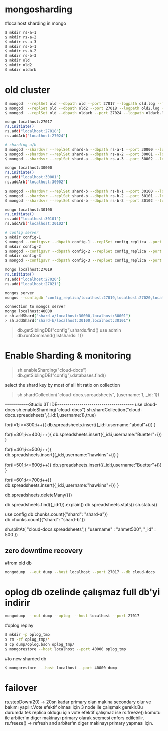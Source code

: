# mongosharding

#localhost sharding in mongo 
```sh
$ mkdir rs-a-1
$ mkdir rs-a-2
$ mkdir rs-a-3
$ mkdir rs-b-1
$ mkdir rs-b-2
$ mkdir rs-b-3
$ mkdir old
$ mkdir old2
$ mkdir oldarb
```
# old cluster
```sh
$ mongod  --replSet old --dbpath old --port 27017 --logpath old.log --fork
$ mongod  --replSet old --dbpath old2 --port 27018 --logpath old2.log --fork
$ mongod  --replSet old --dbpath oldarb --port 27024 --logpath oldarb.log --fork

mongo localhost:27017
rs.initiate()
rs.add("localhost:27018")
rs.addArb("localhost:27024")

# sharding a/b
$ mongod --shardsvr --replSet shard-a --dbpath rs-a-1 --port 30000 --logpath rs-a-1.log --fork
$ mongod --shardsvr --replSet shard-a --dbpath rs-a-2 --port 30001 --logpath rs-a-2.log --fork
$ mongod --shardsvr --replSet shard-a --dbpath rs-a-3 --port 30002 --logpath rs-a-3.log --fork

mongo localhost:30000
rs.initiate()
rs.add("localhost:30001")
rs.addArb("localhost:30002")

$ mongod --shardsvr --replSet shard-b --dbpath rs-b-1 --port 30100 --logpath rs-b-1.log --fork
$ mongod --shardsvr --replSet shard-b --dbpath rs-b-2 --port 30101 --logpath rs-b-2.log --fork
$ mongod --shardsvr --replSet shard-b --dbpath rs-b-3 --port 30102 --logpath rs-b-3.log --fork

mongo localhost:30100
rs.initiate()
rs.add("localhost:30101")
rs.addArb("localhost:30102")

# config server 
$ mkdir config-1
$ mongod --configsvr --dbpath config-1 --replSet config_replica --port 27019 --logpath config-1.log --fork
$ mkdir config-2
$ mongod --configsvr --dbpath config-2 --replSet config_replica --port 27020 --logpath config-2.log --fork
$ mkdir config-3
$ mongod --configsvr --dbpath config-3 --replSet config_replica --port 27021 --logpath config-3.log --fork

mongo localhost:27019
rs.initiate()
rs.add("localhost:27020")
rs.add("localhost:27021")

mongos server
mongos --configdb "config_replica/localhost:27019,localhost:27020,localhost:27021"  --logpath mongos.log --fork --port 40000

connection to mongos server
mongo localhost:40000
> sh.addShard("shard-a/localhost:30000,localhost:30001")
> sh.addShard("shard-b/localhost:30100,localhost:30101")
```

> db.getSiblingDB("config").shards.find()
> use admin
> db.runCommand({listshards: 1})


# Enable Sharding  & monitoring

> sh.enableSharding("cloud-docs")
> db.getSiblingDB("config").databases.find()

select the shard key by most of all hit ratio on collection
> sh.shardCollection("cloud-docs.spreadsheets", {username: 1, _id: 1})

------------Studio 3T IDE--------------------------------------
use cloud-docs
sh.enableSharding("cloud-docs")
sh.shardCollection("cloud-docs.spreadsheets",{_id:1,username:1},true)


for(i=1;i<=300;i++){
    db.spreadsheets.insert({_id:i,username:"abdul"+i})
}

for(i=301;i<=400;i++){
    db.spreadsheets.insert({_id:i,username:"Buetter"+i})
}

for(i=401;i<=500;i++){
    db.spreadsheets.insert({_id:i,username:"hawkins"+i})
}


for(i=501;i<=600;i++){
    db.spreadsheets.insert({_id:i,username:"Buetter"+i})
}

for(i=601;i<=700;i++){
    db.spreadsheets.insert({_id:i,username:"hawkins"+i})
}


db.spreadsheets.deleteMany({})

db.spreadsheets.find({_id:1}).explain()
db.spreadsheets.stats()
sh.status()

use config
db.chunks.count({"shard": "shard-a"})
db.chunks.count({"shard": "shard-b"})


sh.splitAt( "cloud-docs.spreadsheets",{ "username" : "ahmet500", "_id" : 500 })


## zero downtime recovery

#from old db
```sh
mongodump  --out dump --host localhost --port 27017 --db cloud-docs
```
# oplog db ozelinde çalışmaz full db'yi indirir
```sh
mongodump  --out dump --oplog  --host localhost --port 27017 
```

#oplog replay

```sh
$ mkdir -p oplog_tmp
$ rm -rf oplog_tmp/*
$ cp dump/oplog.bson oplog_tmp/
$ mongorestore --host localhost --port 40000 oplog_tmp
```

#to new sharded db
```sh
$ mongorestore  --host localhost --port 40000 dump
```

# failover
rs.stepDown(20) -> 20sn kadar primary olan makina secondary olur ve bakımı yapılır.Vote efektif olması için 3 node ile çalışmak gerekir.Bu durumda tek replica oldugu için vote efektif çalışmaz ise rs.freeze() komutu ile arbiter'ın diger makinayı primary olarak seçmesi enfors edilebilir.
rs.freeze() -> refresh and arbiter'ın diger makinayı primary yapması için.
